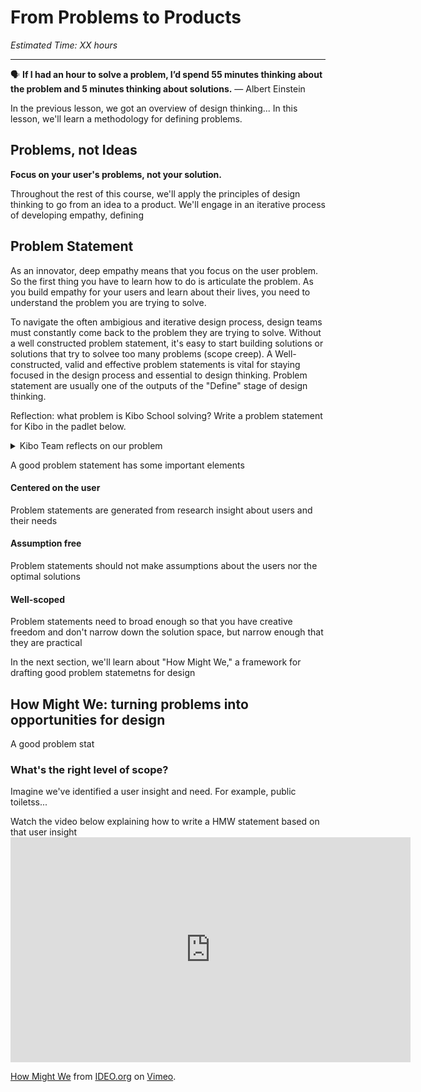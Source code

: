 
# From Problems to Products
*Estimated Time: XX hours*

---

<aside>
  
  🗣 **If I had an hour to solve a problem, I’d spend 55 minutes thinking about the problem and 5 minutes thinking about solutions.** — Albert Einstein
  
</aside>

In the previous lesson, we got an overview of design thinking... In this lesson, we'll learn a methodology for defining problems. 


## Problems, not Ideas

<aside>
  
  **Focus on your user's problems, not your solution.**
  
 </aside>
 
 Throughout the rest of this course, we'll apply the principles of design thinking to go from an idea to a product. We'll engage in an iterative process of developing empathy, defining 


## Problem Statement

As an innovator, deep empathy means that you focus on the user problem. So the first thing you have to learn how to do is articulate the problem. As you build empathy for your users and learn about their lives, you need to understand the problem you are trying to solve. 

To navigate the often ambigious and iterative design process, design teams must constantly come back to the problem they are trying to solve. Without a well constructed problem statement, it's easy to start building solutions or solutions that try to solvee too many problems (scope creep). A Well-constructed, valid and effective problem statements is vital for staying focused in the design process and essential to design thinking. Problem statement are usually one of the outputs of the "Define" stage of design thinking. 

Reflection: what problem is Kibo School solving? Write a problem statement for Kibo in the padlet below. 

<details>
  <summary> Kibo Team reflects on our problem </summary>
  
</details>

A good problem statement has some important elements

#### Centered on the user
Problem statements are generated from research insight about users and their needs

#### Assumption free
Problem statements should not make assumptions about the users nor the optimal solutions

#### Well-scoped
Problem statements need to broad enough so that you have creative freedom and don't narrow down the solution space, but narrow enough that they are practical 

In the next section, we'll learn about "How Might We," a framework for drafting good problem statemetns for design

## How Might We: turning problems into opportunities for design
A good problem stat


### What's the right level of scope?
Imagine we've identified a user insight and need. For example, public toiletss... 
<aside>
  Watch the video below explaining how to write a HMW statement based on that user insight
   </aside>
  <iframe src="https://player.vimeo.com/video/102964749?h=2274197955" width="640" height="360" frameborder="0" allow="autoplay; fullscreen; picture-in-picture" allowfullscreen></iframe>
<p><a href="https://vimeo.com/102964749">How Might We</a> from <a href="https://vimeo.com/ideoorg">IDEO.org</a> on <a href="https://vimeo.com">Vimeo</a>.</p>
